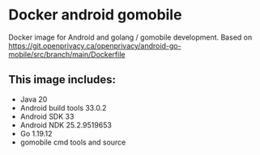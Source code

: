 # Docker android gomobile
Docker image for Android and golang / gomobile development.
Based on https://git.openprivacy.ca/openprivacy/android-go-mobile/src/branch/main/Dockerfile


## This image includes:
 - Java 20
 - Android build tools 33.0.2
 - Android SDK 33
 - Android NDK 25.2.9519653
 - Go 1.19.12
 - gomobile cmd tools and source
